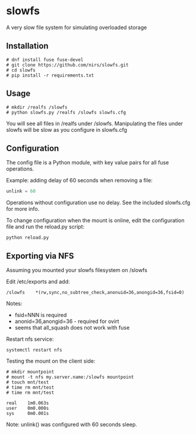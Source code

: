 # slowfs
A very slow file system for simulating overloaded storage

## Installation

```
# dnf install fuse fuse-devel
# git clone https://github.com/nirs/slowfs.git
# cd slowfs
# pip install -r requirements.txt
```

## Usage

```
# mkdir /realfs /slowfs
# python slowfs.py /realfs /slowfs slowfs.cfg
```

You will see all files in /realfs under /slowfs. Manipulating the files
under slowfs will be slow as you configure in slowfs.cfg

## Configuration

The config file is a Python module, with key value pairs for all fuse
operations.

Example: adding delay of 60 seconds when removing a file:
```python
unlink = 60
```

Operations without configuration use no delay. See the included slowfs.cfg for
more info.

To change configuration when the mount is online, edit the configuration file
and run the reload.py script:

```
python reload.py
```

## Exporting via NFS

Assuming you mounted your slowfs filesystem on /slowfs

Edit /etc/exports and add:
```
/slowfs    *(rw,sync,no_subtree_check,anonuid=36,anongid=36,fsid=0)
```

Notes:
- fsid=NNN is required
- anonid=36,anongid=36 - required for ovirt
- seems that all_squash does not work with fuse

Restart nfs service:
```
systemctl restart nfs
```

Testing the mount on the client side:
```
# mkdir mountpoint
# mount -t nfs my.server.name:/slowfs mountpoint
# touch mnt/test
# time rm mnt/test
# time rm mnt/test

real    1m0.063s
user    0m0.000s
sys     0m0.001s
```

Note: unlink() was configured with 60 seconds sleep.
